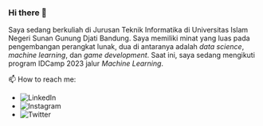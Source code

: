 ### Hi there 👋

<!--
**zalks/zalks** is a ✨ _special_ ✨ repository because its `README.md` (this file) appears on your GitHub profile.

Here are some ideas to get you started:

- 🔭 I’m currently working on ...
- 🌱 I’m currently learning ...
- 👯 I’m looking to collaborate on ...
- 🤔 I’m looking for help with ...
- 💬 Ask me about ...
- 📫 How to reach me: ...
- 😄 Pronouns: ...
- ⚡ Fun fact: ...
-->
Saya sedang berkuliah di Jurusan Teknik Informatika di Universitas Islam Negeri Sunan Gunung Djati Bandung. Saya memiliki minat yang luas pada pengembangan perangkat lunak, dua di antaranya adalah _data science_, _machine learning_, dan _game development_. Saat ini, saya sedang mengikuti program IDCamp 2023 jalur _Machine Learning_. 

📫 How to reach me: 
- ![LinkedIn](https://www.linkedin.com/in/dimas-thariq-susanto-529655226/)
- ![Instagram](https://instagram.com/zalks_75?igshid=YTQwZjQ0NmI0OA==)
- ![Twitter](https://twitter.com/DimasTS_75)
